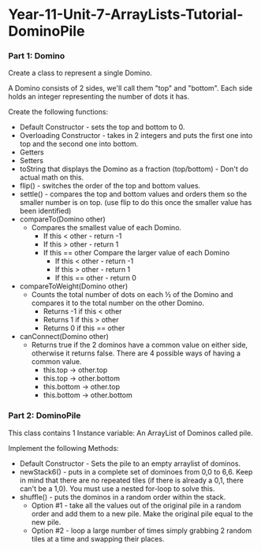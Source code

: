 # Year-11-Unit-7-ArrayLists-Tutorial-DominoPile

### __Part 1: Domino__

Create a class to represent a single Domino.

A Domino consists of 2 sides, we'll call them "top" and "bottom". Each side holds an integer representing the number of dots it has.

Create the following functions:
- Default Constructor - sets the top and bottom to 0.
- Overloading Constructor - takes in 2 integers and puts the first one into top and the second one into bottom.
- Getters
- Setters
- toString that displays the Domino as a fraction (top/bottom) - Don't do actual math on this.
- flip() - switches the order of the top and bottom values.
- settle() - compares the top and bottom values and orders them so the smaller number is on top. (use flip to do this once the smaller value has been identified)
- compareTo(Domino other)
  - Compares the smallest value of each Domino.
    - If this < other - return -1
    - If this > other - return 1
    - If this == other Compare the larger value of each Domino
      - If this < other - return -1
      - If this > other - return 1
      - If this == other - return 0
- compareToWeight(Domino other)
  - Counts the total number of dots on each ½ of the Domino and compares it to the total number on the other Domino.
    - Returns -1 if this < other
    - Returns 1 if this > other
    - Returns 0 if this == other
- canConnect(Domino other)
  - Returns true if the 2 dominos have a common value on either side, otherwise it returns false. There are 4 possible ways of having a common value.
    - this.top → other.top
    - this.top → other.bottom
    - this.bottom → other.top
    - this.bottom → other.bottom

### __Part 2: DominoPile__

This class contains 1 Instance variable: An ArrayList of Dominos called pile.

Implement the following Methods:
- Default Constructor - Sets the pile to an empty arraylist of dominos.
- newStack6() - puts in a complete set of dominoes from 0,0 to 6,6. Keep in mind that there are no repeated tiles (if there is already a 0,1, there can't be a 1,0). You must use a nested for-loop to solve this.
- shuffle() - puts the dominos in a random order within the stack.
  - Option #1 - take all the values out of the original pile in a random order and add them to a new pile. Make the original pile equal to the new pile.
  - Option #2 - loop a large number of times simply grabbing 2 random tiles at a time and swapping their places.

